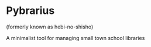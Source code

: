 Pybrarius
=========
(formerly known as hebi-no-shisho)

A minimalist tool for managing small town school libraries
